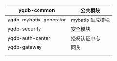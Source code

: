 | yqdb-common            | 公共模块         |
| ---------------------- | ---------------- |
| yqdb-mybatis-generator | mybatis 生成模块 |
| yqdb-security          | 安全模块         |
| yqdb-auth-center       | 授权认证中心     |
| yqdb-gateway           | 网关             |
|                        |                  |
|                        |                  |

